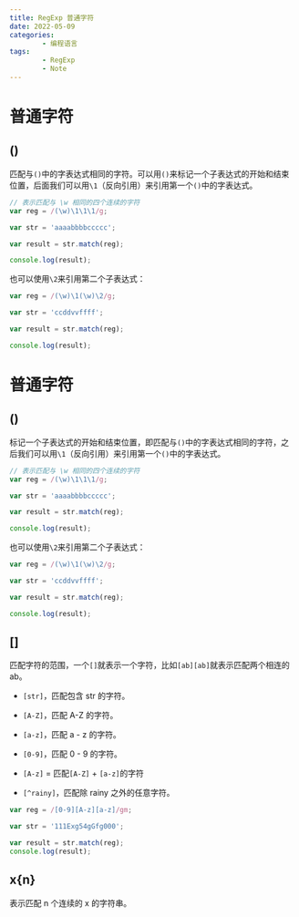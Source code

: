 ```yaml
---
title: RegExp 普通字符
date: 2022-05-09
categories:
        - 编程语言
tags:
        - RegExp
        - Note
---
```


# 普通字符

## ()

匹配与`()`中的字表达式相同的字符。可以用`()`来标记一个子表达式的开始和结束位置，后面我们可以用`\1`（反向引用）来引用第一个`()`中的字表达式。

```js
// 表示匹配与 \w 相同的四个连续的字符
var reg = /(\w)\1\1\1/g;

var str = 'aaaabbbbccccc';

var result = str.match(reg);

console.log(result);
```

也可以使用`\2`来引用第二个子表达式：

```js
var reg = /(\w)\1(\w)\2/g;

var str = 'ccddvvffff';

var result = str.match(reg);

console.log(result);
```

# 普通字符

## ()

标记一个子表达式的开始和结束位置，即匹配与`()`中的字表达式相同的字符，之后我们可以用`\1`（反向引用）来引用第一个`()`中的字表达式。

```js
// 表示匹配与 \w 相同的四个连续的字符
var reg = /(\w)\1\1\1/g;

var str = 'aaaabbbbccccc';

var result = str.match(reg);

console.log(result);
```

也可以使用`\2`来引用第二个子表达式：

```js
var reg = /(\w)\1(\w)\2/g;

var str = 'ccddvvffff';

var result = str.match(reg);

console.log(result);
```

## []

匹配字符的范围，一个`[]`就表示一个字符，比如`[ab][ab]`就表示匹配两个相连的 ab。

- `[str]`，匹配包含 str 的字符。
- `[A-Z]`，匹配 A-Z 的字符。

- `[a-z]`，匹配 a - z 的字符。

- `[0-9]`，匹配 0 - 9 的字符。
- `[A-z]` = 匹配`[A-Z]` + `[a-z]`的字符

- `[^rainy]`，匹配除 rainy 之外的任意字符。

```js
var reg = /[0-9][A-z][a-z]/gm;

var str = '111Exg54gGfg000';

var result = str.match(reg);
console.log(result);
```

## x{n}

表示匹配 n 个连续的 x 的字符串。
